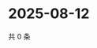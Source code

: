 # 2025-08-12

共 0 条

<!-- BEGIN ZHIHUVIDEO -->
<!-- 最后更新时间 Tue Aug 12 2025 19:10:55 GMT+0800 (China Standard Time) -->

<!-- END ZHIHUVIDEO -->
